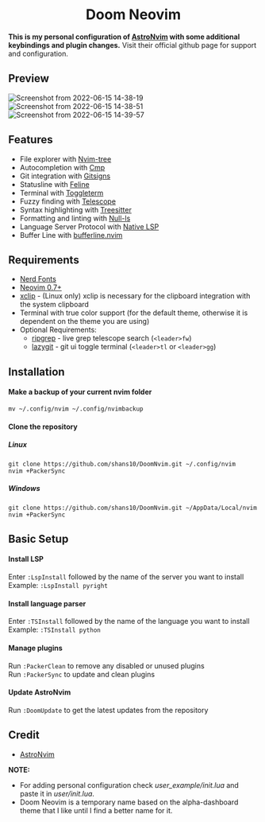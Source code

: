 <h1 align="center">Doom Neovim</h1>

**This is my personal configuration of [AstroNvim](https://github.com/AstroNvim/AstroNvim) with some additional keybindings and plugin changes.**
Visit their official github page for support and configuration.

## Preview
![Screenshot from 2022-06-15 14-38-19](https://user-images.githubusercontent.com/28944997/173792053-a04bdef1-f8da-4422-bdcb-56be6c1deb02.png)
![Screenshot from 2022-06-15 14-38-51](https://user-images.githubusercontent.com/28944997/173792097-5090a44e-379c-4594-bd80-7a6973368969.png)
![Screenshot from 2022-06-15 14-39-57](https://user-images.githubusercontent.com/28944997/173792119-de6913a5-6f44-4283-8da9-9e6b9c22d72b.png)

## Features

- File explorer with [Nvim-tree](https://github.com/kyazdani42/nvim-tree.lua)
- Autocompletion with [Cmp](https://github.com/hrsh7th/nvim-cmp)
- Git integration with [Gitsigns](https://github.com/lewis6991/gitsigns.nvim)
- Statusline with [Feline](https://github.com/feline-nvim/feline.nvim)
- Terminal with [Toggleterm](https://github.com/akinsho/toggleterm.nvim)
- Fuzzy finding with [Telescope](https://github.com/nvim-telescope/telescope.nvim)
- Syntax highlighting with [Treesitter](https://github.com/nvim-treesitter/nvim-treesitter)
- Formatting and linting with [Null-ls](https://github.com/jose-elias-alvarez/null-ls.nvim)
- Language Server Protocol with [Native LSP](https://github.com/neovim/nvim-lspconfig)
- Buffer Line with [bufferline.nvim](https://github.com/akinsho/bufferline.nvim)

## Requirements

- [Nerd Fonts](https://www.nerdfonts.com/font-downloads)
- [Neovim 0.7+](https://github.com/neovim/neovim/releases/tag/v0.7.0)
- [xclip](https://github.com/astrand/xclip) - (Linux only) xclip is necessary for the clipboard integration with the system clipboard
- Terminal with true color support (for the default theme, otherwise it is dependent on the theme you are using)
- Optional Requirements:
  - [ripgrep](https://github.com/BurntSushi/ripgrep) - live grep telescope search (`<leader>fw`)
  - [lazygit](https://github.com/jesseduffield/lazygit) - git ui toggle terminal (`<leader>tl` or `<leader>gg`)

## Installation

#### Make a backup of your current nvim folder

```
mv ~/.config/nvim ~/.config/nvimbackup
```

#### Clone the repository
##### Linux
```
git clone https://github.com/shans10/DoomNvim.git ~/.config/nvim
nvim +PackerSync
```

##### Windows
```
git clone https://github.com/shans10/DoomNvim.git ~/AppData/Local/nvim
nvim +PackerSync
```

## Basic Setup

#### Install LSP

Enter `:LspInstall` followed by the name of the server you want to install<br>
Example: `:LspInstall pyright`

#### Install language parser

Enter `:TSInstall` followed by the name of the language you want to install<br>
Example: `:TSInstall python`

#### Manage plugins

Run `:PackerClean` to remove any disabled or unused plugins<br>
Run `:PackerSync` to update and clean plugins<br>

#### Update AstroNvim

Run `:DoomUpdate` to get the latest updates from the repository<br>

## Credit
- [AstroNvim](https://github.com/AstroNvim/AstroNvim)

**NOTE:**
- For adding personal configuration check *user_example/init.lua* and paste it in *user/init.lua*.
- Doom Neovim is a temporary name based on the alpha-dashboard theme that I like until I find a better name for it.
